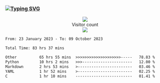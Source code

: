 ### <a href="https://git.io/typing-svg"><img src="https://readme-typing-svg.herokuapp.com?font=Fira+Code&pause=1000&width=435&lines=+Hi+%F0%9F%91%8B+There+is+Chenghow" alt="Typing SVG" /></a>
<p align="center"> 
  <img src="https://github-readme-stats.vercel.app/api?username=chenghow&show_icons=true"><br>
  Visitor count<br>
  <img src="https://profile-counter.glitch.me/chenghow/count.svg">
</p>

<!--START_SECTION:waka-->

```txt
From: 23 January 2023 - To: 09 October 2023

Total Time: 83 hrs 37 mins

Other          65 hrs 55 mins  >>>>>>>>>>>>>>>>>>>>-----   78.83 %
Python         10 hrs 2 mins   >>>----------------------   12.00 %
Markdown       2 hrs 53 mins   >------------------------   03.46 %
YAML           1 hr 52 mins    >------------------------   02.25 %
C              1 hr 10 mins    -------------------------   01.41 %
```

<!--END_SECTION:waka-->
